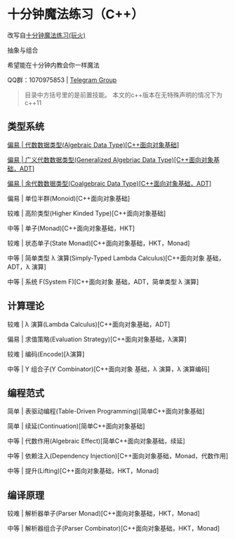 # 十分钟魔法练习（C++）

改写自[十分钟魔法练习(玩火)](https://github.com/goldimax/magic-in-ten-mins)

抽象与组合

希望能在十分钟内教会你一样魔法

QQ群：1070975853 | 
[Telegram Group](https://t.me/joinchat/Gla40h2ZvlSrqImOMaMUEA)

> 目录中方括号里的是前置技能。
> 本文的c++版本在无特殊声明的情况下为c++11

## 类型系统

[偏易 | 代数数据类型(Algebraic Data Type)[C++面向对象基础]](doc/ADT.md)

[偏易 | 广义代数数据类型(Generalized Algebriac Data Type)[C++面向对象基础，ADT]](doc/GADT.md)

[偏易 | 余代数数据类型(Coalgebraic Data Type)[C++面向对象基础，ADT]](doc/CoData.md)

偏易 | 单位半群(Monoid)[C++面向对象基础]

较难 | 高阶类型(Higher Kinded Type)[C++面向对象基础]

中等 | 单子(Monad)[C++面向对象基础，HKT]

较难 | 状态单子(State Monad)[C++面向对象基础，HKT，Monad]

中等 | 简单类型 λ 演算(Simply-Typed Lambda Calculus)[C++面向对象 基础，ADT，λ 演算]

中等 | 系统 F(System F)[C++面向对象 基础，ADT，简单类型 λ 演算]

## 计算理论

较难 | λ 演算(Lambda Calculus)[C++面向对象基础，ADT]

偏易 | 求值策略(Evaluation Strategy)[C++面向对象基础，λ演算] 

较难 | 编码(Encode)[λ演算]

中等 | Y 组合子(Y Combinator)[C++面向对象 基础，λ 演算，λ 演算编码]

## 编程范式

简单 | 表驱动编程(Table-Driven Programming)[简单C++面向对象基础]

简单 | 续延(Continuation)[简单C++面向对象基础]

中等 | 代数作用(Algebraic Effect)[简单C++面向对象基础，续延]

中等 | 依赖注入(Dependency Injection)[C++面向对象基础，Monad，代数作用]

中等 | 提升(Lifting)[C++面向对象基础，HKT，Monad]

## 编译原理

较难 | 解析器单子(Parser Monad)[C++面向对象基础，HKT，Monad]

中等 | 解析器组合子(Parser Combinator)[C++面向对象基础，HKT，Monad]
